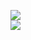 [![](https://img.shields.io/badge/Made%20With-Github%20Spray-lightgrey.svg?style=for-the-badge&logo=github)](https://github.com/Annihil/github-spray#4487)  
[![](https://i.imgur.com/2DrTn0Z.gif)](https://github.com/Annihil/github-spray)